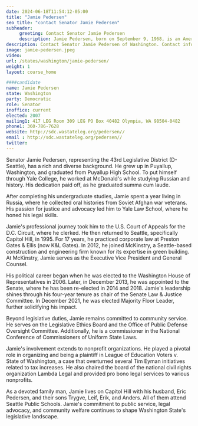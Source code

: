 ```yaml
---
date: 2024-06-18T11:54:12-05:00
title: "Jamie Pedersen"
seo_title: "contact Senator Jamie Pedersen"
subheader:
     greeting: Contact Senator Jamie Pedersen
     description: Jamie Pedersen, born on September 9, 1968, is an American politician affiliated with the Democratic Party. He has been serving as a member of the Washington State Senate, representing District 43, since 2013.
description: Contact Senator Jamie Pedersen of Washington. Contact information for Jamie Pedersen includes email address, phone number, and mailing address.
image: jamie-pedersen.jpeg
video:
url: /states/washington/jamie-pedersen/
weight: 1
layout: course_home

####candidate
name: Jamie Pedersen
state: Washington
party: Democratic
role: Senator
inoffice: current
elected: 2007
mailing1: 417 LEG Room 309 LEG PO Box 40482 Olympia, WA 98504-0482
phone1: 360-786-7628
website: http://sdc.wastateleg.org/pedersen//
email : http://sdc.wastateleg.org/pedersen//
twitter: 
---
```

Senator Jamie Pedersen, representing the 43rd Legislative District (D-Seattle), has a rich and diverse background. He grew up in Puyallup, Washington, and graduated from Puyallup High School. To put himself through Yale College, he worked at McDonald's while studying Russian and history. His dedication paid off, as he graduated summa cum laude.

After completing his undergraduate studies, Jamie spent a year living in Russia, where he collected oral histories from Soviet Afghan war veterans. His passion for justice and advocacy led him to Yale Law School, where he honed his legal skills.

Jamie's professional journey took him to the U.S. Court of Appeals for the D.C. Circuit, where he clerked. He then returned to Seattle, specifically Capitol Hill, in 1995. For 17 years, he practiced corporate law at Preston Gates & Ellis (now K&L Gates). In 2012, he joined McKinstry, a Seattle-based construction and engineering firm known for its expertise in green building. At McKinstry, Jamie serves as the Executive Vice President and General Counsel.

His political career began when he was elected to the Washington House of Representatives in 2006. Later, in December 2013, he was appointed to the Senate, where he has been re-elected in 2014 and 2018. Jamie's leadership shines through his four-year tenure as chair of the Senate Law & Justice Committee. In December 2021, he was elected Majority Floor Leader, further solidifying his impact.

Beyond legislative duties, Jamie remains committed to community service. He serves on the Legislative Ethics Board and the Office of Public Defense Oversight Committee. Additionally, he is a commissioner in the National Conference of Commissioners of Uniform State Laws.

Jamie's involvement extends to nonprofit organizations. He played a pivotal role in organizing and being a plaintiff in League of Education Voters v. State of Washington, a case that overturned several Tim Eyman initiatives related to tax increases. He also chaired the board of the national civil rights organization Lambda Legal and provided pro bono legal services to various nonprofits.

As a devoted family man, Jamie lives on Capitol Hill with his husband, Eric Pedersen, and their sons Trygve, Leif, Erik, and Anders. All of them attend Seattle Public Schools. Jamie's commitment to public service, legal advocacy, and community welfare continues to shape Washington State's legislative landscape.

